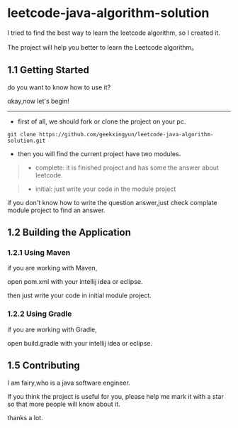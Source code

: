 # leetcode-java-algorithm-solution

I tried to find the best way to learn the leetcode algorithm, so I created it.
 
The project will help you better to learn the Leetcode algorithm。

## 1.1 Getting Started

do you want to know how to use it?

okay,now let's begin!

---

- first of all, we should fork or clone the project on your pc.

```
git clone https://github.com/geekxingyun/leetcode-java-algorithm-solution.git
```

- then you will find the current project have two modules.

> - complete: it is finished project and has some the answer about leetcode.

> - initial: just write your code in the module project

if you don't know how to write the question answer,just check complate module project to find an answer.

## 1.2 Building the Application

### 1.2.1 Using Maven

if you are working with Maven,

open pom.xml  with your intellij idea or eclipse.

then just write your code in initial module project.

### 1.2.2 Using Gradle

if you are working with Gradle,

open build.gradle with your intellij idea or eclipse.

## 1.5 Contributing

I am fairy,who is a java software engineer.

If you think the project is useful for you, please help me mark it with a star so that more people will know about it.

thanks a lot.

